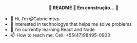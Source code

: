 <h4 align="center"> 
	🚧  README 🚀 Em construção...  🚧
</h4>

- 👋 Hi, I’m @Gabrielmtvp
- 👀 interested in technologys that helps me solve problems
- 🌱 I’m currently learning React and Node
- 📫 How to reach me: Cell: +55(47)98495-0903

<!---
- 💞️ I’m looking to collaborate on ...
Gabrielmtvp/Gabrielmtvp is a ✨ special ✨ repository because its `README.md` (this file) appears on your GitHub profile.
You can click the Preview link to take a look at your changes.
--->
